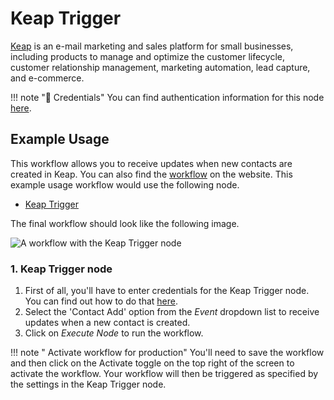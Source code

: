 # Keap Trigger

[Keap](https://keap.com/) is an e-mail marketing and sales platform for small businesses, including products to manage and optimize the customer lifecycle, customer relationship management, marketing automation, lead capture, and e-commerce.

!!! note "🔑 Credentials"
    You can find authentication information for this node [here](/workflow/integrations/credentials/keap/).



## Example Usage

This workflow allows you to receive updates when new contacts are created in Keap. You can also find the [workflow](https://n8n.io/workflows/554) on the website. This example usage workflow would use the following node.
- [Keap Trigger]()

The final workflow should look like the following image.

![A workflow with the Keap Trigger node](/_images/integrations/trigger-nodes/keaptrigger/workflow.png)


### 1. Keap Trigger node

1. First of all, you'll have to enter credentials for the Keap Trigger node. You can find out how to do that [here](/workflow/integrations/credentials/keap/).
2. Select the 'Contact Add' option from the *Event* dropdown list to receive updates when a new contact is created.
3. Click on *Execute Node* to run the workflow.

!!! note " Activate workflow for production"
    You'll need to save the workflow and then click on the Activate toggle on the top right of the screen to activate the workflow. Your workflow will then be triggered as specified by the settings in the Keap Trigger node.

